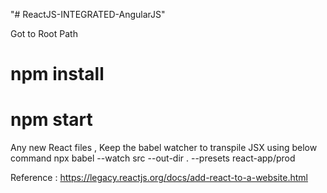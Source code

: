 "# ReactJS-INTEGRATED-AngularJS" 

Got to Root Path
# npm install
# npm start
Any new React files , Keep the babel watcher to transpile JSX using below command
npx babel --watch src --out-dir . --presets react-app/prod

Reference : https://legacy.reactjs.org/docs/add-react-to-a-website.html
